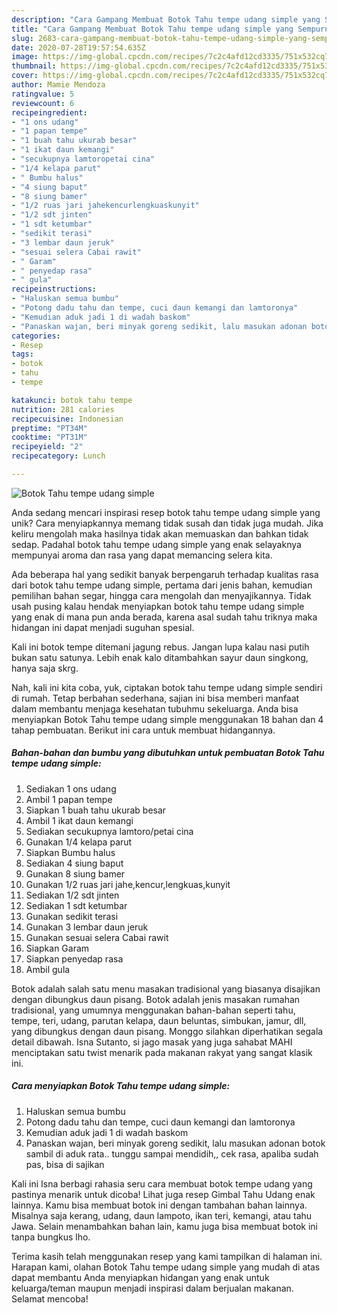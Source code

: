 ```yaml
---
description: "Cara Gampang Membuat Botok Tahu tempe udang simple yang Sempurna"
title: "Cara Gampang Membuat Botok Tahu tempe udang simple yang Sempurna"
slug: 2683-cara-gampang-membuat-botok-tahu-tempe-udang-simple-yang-sempurna
date: 2020-07-28T19:57:54.635Z
image: https://img-global.cpcdn.com/recipes/7c2c4afd12cd3335/751x532cq70/botok-tahu-tempe-udang-simple-foto-resep-utama.jpg
thumbnail: https://img-global.cpcdn.com/recipes/7c2c4afd12cd3335/751x532cq70/botok-tahu-tempe-udang-simple-foto-resep-utama.jpg
cover: https://img-global.cpcdn.com/recipes/7c2c4afd12cd3335/751x532cq70/botok-tahu-tempe-udang-simple-foto-resep-utama.jpg
author: Mamie Mendoza
ratingvalue: 5
reviewcount: 6
recipeingredient:
- "1 ons udang"
- "1 papan tempe"
- "1 buah tahu ukurab besar"
- "1 ikat daun kemangi"
- "secukupnya lamtoropetai cina"
- "1/4 kelapa parut"
- " Bumbu halus"
- "4 siung baput"
- "8 siung bamer"
- "1/2 ruas jari jahekencurlengkuaskunyit"
- "1/2 sdt jinten"
- "1 sdt ketumbar"
- "sedikit terasi"
- "3 lembar daun jeruk"
- "sesuai selera Cabai rawit"
- " Garam"
- " penyedap rasa"
- " gula"
recipeinstructions:
- "Haluskan semua bumbu"
- "Potong dadu tahu dan tempe, cuci daun kemangi dan lamtoronya"
- "Kemudian aduk jadi 1 di wadah baskom"
- "Panaskan wajan, beri minyak goreng sedikit, lalu masukan adonan botok sambil di aduk rata.. tunggu sampai mendidih,, cek rasa, apaliba sudah pas, bisa di sajikan"
categories:
- Resep
tags:
- botok
- tahu
- tempe

katakunci: botok tahu tempe 
nutrition: 281 calories
recipecuisine: Indonesian
preptime: "PT34M"
cooktime: "PT31M"
recipeyield: "2"
recipecategory: Lunch

---
```



![Botok Tahu tempe udang simple](https://img-global.cpcdn.com/recipes/7c2c4afd12cd3335/751x532cq70/botok-tahu-tempe-udang-simple-foto-resep-utama.jpg)

Anda sedang mencari inspirasi resep botok tahu tempe udang simple yang unik? Cara menyiapkannya memang tidak susah dan tidak juga mudah. Jika keliru mengolah maka hasilnya tidak akan memuaskan dan bahkan tidak sedap. Padahal botok tahu tempe udang simple yang enak selayaknya mempunyai aroma dan rasa yang dapat memancing selera kita.

Ada beberapa hal yang sedikit banyak berpengaruh terhadap kualitas rasa dari botok tahu tempe udang simple, pertama dari jenis bahan, kemudian pemilihan bahan segar, hingga cara mengolah dan menyajikannya. Tidak usah pusing kalau hendak menyiapkan botok tahu tempe udang simple yang enak di mana pun anda berada, karena asal sudah tahu triknya maka hidangan ini dapat menjadi suguhan spesial.

Kali ini botok tempe ditemani jagung rebus. Jangan lupa kalau nasi putih bukan satu satunya. Lebih enak kalo ditambahkan sayur daun singkong, hanya saja skrg.


Nah, kali ini kita coba, yuk, ciptakan botok tahu tempe udang simple sendiri di rumah. Tetap berbahan sederhana, sajian ini bisa memberi manfaat dalam membantu menjaga kesehatan tubuhmu sekeluarga. Anda bisa menyiapkan Botok Tahu tempe udang simple menggunakan 18 bahan dan 4 tahap pembuatan. Berikut ini cara untuk membuat hidangannya.

<!--inarticleads1-->

##### Bahan-bahan dan bumbu yang dibutuhkan untuk pembuatan Botok Tahu tempe udang simple:

1. Sediakan 1 ons udang
1. Ambil 1 papan tempe
1. Siapkan 1 buah tahu ukurab besar
1. Ambil 1 ikat daun kemangi
1. Sediakan secukupnya lamtoro/petai cina
1. Gunakan 1/4 kelapa parut
1. Siapkan  Bumbu halus
1. Sediakan 4 siung baput
1. Gunakan 8 siung bamer
1. Gunakan 1/2 ruas jari jahe,kencur,lengkuas,kunyit
1. Sediakan 1/2 sdt jinten
1. Sediakan 1 sdt ketumbar
1. Gunakan sedikit terasi
1. Gunakan 3 lembar daun jeruk
1. Gunakan sesuai selera Cabai rawit
1. Siapkan  Garam
1. Siapkan  penyedap rasa
1. Ambil  gula


Botok adalah salah satu menu masakan tradisional yang biasanya disajikan dengan dibungkus daun pisang. Botok adalah jenis masakan rumahan tradisional, yang umumnya menggunakan bahan-bahan seperti tahu, tempe, teri, udang, parutan kelapa, daun beluntas, simbukan, jamur, dll, yang dibungkus dengan daun pisang. Monggo silahkan diperhatikan segala detail dibawah. Isna Sutanto, si jago masak yang juga sahabat MAHI menciptakan satu twist menarik pada makanan rakyat yang sangat klasik ini. 

<!--inarticleads2-->

##### Cara menyiapkan Botok Tahu tempe udang simple:

1. Haluskan semua bumbu
1. Potong dadu tahu dan tempe, cuci daun kemangi dan lamtoronya
1. Kemudian aduk jadi 1 di wadah baskom
1. Panaskan wajan, beri minyak goreng sedikit, lalu masukan adonan botok sambil di aduk rata.. tunggu sampai mendidih,, cek rasa, apaliba sudah pas, bisa di sajikan


Kali ini Isna berbagi rahasia seru cara membuat botok tempe udang yang pastinya menarik untuk dicoba! Lihat juga resep Gimbal Tahu Udang enak lainnya. Kamu bisa membuat botok ini dengan tambahan bahan lainnya. Misalnya saja kerang, udang, daun lampoto, ikan teri, kemangi, atau tahu Jawa. Selain menambahkan bahan lain, kamu juga bisa membuat botok ini tanpa bungkus lho. 

Terima kasih telah menggunakan resep yang kami tampilkan di halaman ini. Harapan kami, olahan Botok Tahu tempe udang simple yang mudah di atas dapat membantu Anda menyiapkan hidangan yang enak untuk keluarga/teman maupun menjadi inspirasi dalam berjualan makanan. Selamat mencoba!
